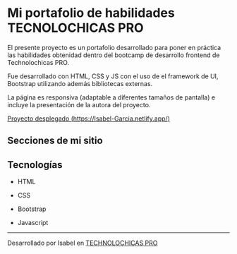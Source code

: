 # Mi portafolio de habilidades TECNOLOCHICAS PRO 

El presente proyecto es un portafolio desarrollado para poner en práctica las habilidades obtenidad dentro del bootcamp de desarrollo frontend de Technolochicas PRO.

Fue desarrollado con HTML, CSS y JS con el uso de el framework de UI, Bootstrap utilizando además bibliotecas externas.

La página es responsiva (adaptable a diferentes tamaños de pantalla) e incluye la presentación de la autora del proyecto.

[Proyecto desplegado (https://Isabel-Garcia.netlify.app/)](https://lovely-semolina-9c7fca.netlify.app)

## Secciones de mi sitio

## Tecnologías

* HTML

* CSS

* Bootstrap 

* Javascript

---

Desarrollado por Isabel en [TECHNOLOCHICAS PRO](https://tecnolochicas.mx/)